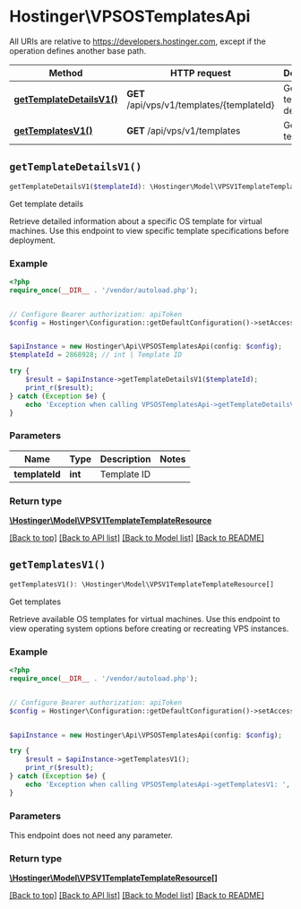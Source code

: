 # Hostinger\VPSOSTemplatesApi

All URIs are relative to https://developers.hostinger.com, except if the operation defines another base path.

| Method | HTTP request | Description |
| ------------- | ------------- | ------------- |
| [**getTemplateDetailsV1()**](VPSOSTemplatesApi.md#getTemplateDetailsV1) | **GET** /api/vps/v1/templates/{templateId} | Get template details |
| [**getTemplatesV1()**](VPSOSTemplatesApi.md#getTemplatesV1) | **GET** /api/vps/v1/templates | Get templates |


## `getTemplateDetailsV1()`

```php
getTemplateDetailsV1($templateId): \Hostinger\Model\VPSV1TemplateTemplateResource
```

Get template details

Retrieve detailed information about a specific OS template for virtual machines.  Use this endpoint to view specific template specifications before deployment.

### Example

```php
<?php
require_once(__DIR__ . '/vendor/autoload.php');


// Configure Bearer authorization: apiToken
$config = Hostinger\Configuration::getDefaultConfiguration()->setAccessToken('YOUR_ACCESS_TOKEN');


$apiInstance = new Hostinger\Api\VPSOSTemplatesApi(config: $config);
$templateId = 2868928; // int | Template ID

try {
    $result = $apiInstance->getTemplateDetailsV1($templateId);
    print_r($result);
} catch (Exception $e) {
    echo 'Exception when calling VPSOSTemplatesApi->getTemplateDetailsV1: ', $e->getMessage(), PHP_EOL;
}
```

### Parameters

| Name | Type | Description  | Notes |
| ------------- | ------------- | ------------- | ------------- |
| **templateId** | **int**| Template ID | |

### Return type

[**\Hostinger\Model\VPSV1TemplateTemplateResource**](../Model/VPSV1TemplateTemplateResource.md)

[[Back to top]](#) [[Back to API list]](../../README.md#endpoints)
[[Back to Model list]](../../README.md#models)
[[Back to README]](../../README.md)

## `getTemplatesV1()`

```php
getTemplatesV1(): \Hostinger\Model\VPSV1TemplateTemplateResource[]
```

Get templates

Retrieve available OS templates for virtual machines.  Use this endpoint to view operating system options before creating or recreating VPS instances.

### Example

```php
<?php
require_once(__DIR__ . '/vendor/autoload.php');


// Configure Bearer authorization: apiToken
$config = Hostinger\Configuration::getDefaultConfiguration()->setAccessToken('YOUR_ACCESS_TOKEN');


$apiInstance = new Hostinger\Api\VPSOSTemplatesApi(config: $config);

try {
    $result = $apiInstance->getTemplatesV1();
    print_r($result);
} catch (Exception $e) {
    echo 'Exception when calling VPSOSTemplatesApi->getTemplatesV1: ', $e->getMessage(), PHP_EOL;
}
```

### Parameters

This endpoint does not need any parameter.

### Return type

[**\Hostinger\Model\VPSV1TemplateTemplateResource[]**](../Model/VPSV1TemplateTemplateResource.md)

[[Back to top]](#) [[Back to API list]](../../README.md#endpoints)
[[Back to Model list]](../../README.md#models)
[[Back to README]](../../README.md)
